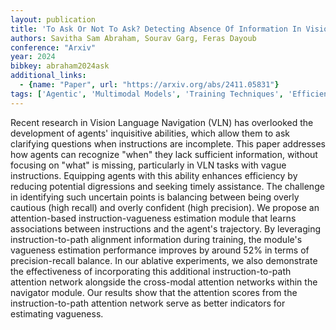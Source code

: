 ```yaml
---
layout: publication
title: 'To Ask Or Not To Ask? Detecting Absence Of Information In Vision And Language Navigation'
authors: Savitha Sam Abraham, Sourav Garg, Feras Dayoub
conference: "Arxiv"
year: 2024
bibkey: abraham2024ask
additional_links:
  - {name: "Paper", url: "https://arxiv.org/abs/2411.05831"}
tags: ['Agentic', 'Multimodal Models', 'Training Techniques', 'Efficiency and Optimization', 'Model Architecture', 'Reinforcement Learning', 'RAG', 'Attention Mechanism']
---
```

Recent research in Vision Language Navigation (VLN) has overlooked the
development of agents' inquisitive abilities, which allow them to ask
clarifying questions when instructions are incomplete. This paper addresses how
agents can recognize "when" they lack sufficient information, without focusing
on "what" is missing, particularly in VLN tasks with vague instructions.
Equipping agents with this ability enhances efficiency by reducing potential
digressions and seeking timely assistance. The challenge in identifying such
uncertain points is balancing between being overly cautious (high recall) and
overly confident (high precision). We propose an attention-based
instruction-vagueness estimation module that learns associations between
instructions and the agent's trajectory. By leveraging instruction-to-path
alignment information during training, the module's vagueness estimation
performance improves by around 52% in terms of precision-recall balance. In our
ablative experiments, we also demonstrate the effectiveness of incorporating
this additional instruction-to-path attention network alongside the cross-modal
attention networks within the navigator module. Our results show that the
attention scores from the instruction-to-path attention network serve as better
indicators for estimating vagueness.
